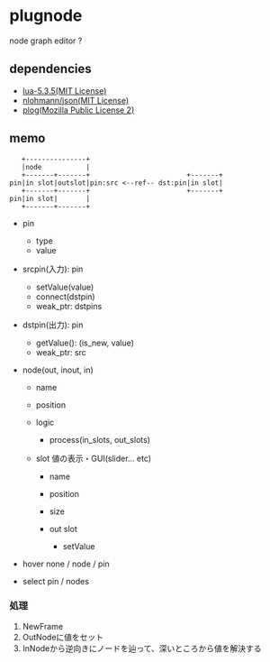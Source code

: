 # plugnode

node graph editor ?

## dependencies

* [lua-5.3.5(MIT License)](./dependencies/lua-5.3.5/doc/readme.html)
* [nlohmann/json(MIT License)](./dependencies/nlohmann_json/README.md)
* [plog(Mozilla Public License 2)](./dependencies/plog/LICENSE)

## memo

```
   +---------------+
   |node           |
   +-------+-------+                        +-------+
pin|in slot|outslot|pin:src <--ref-- dst:pin|in slot|
   +-------+-------+                        +-------+
pin|in slot|       |
   +-------+-------+
```

* pin
  * type
  * value

* srcpin(入力): pin
  * setValue(value)
  * connect(dstpin)
  * weak_ptr: dstpins

* dstpin(出力): pin
  * getValue(): (is_new, value)
  * weak_ptr: src

* node(out, inout, in)
  * name
  * position
  * logic
    * process(in_slots, out_slots)

  * slot 値の表示・GUI(slider... etc)
    * name
    * position
    * size

    * out slot
      * setValue

* hover none / node / pin
* select pin / nodes

### 処理

1. NewFrame
2. OutNodeに値をセット
3. InNodeから逆向きにノードを辿って、深いところから値を解決する
